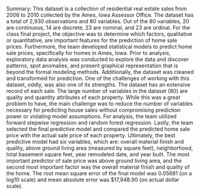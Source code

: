Summary: This dataset is a collection of residential real estate sales from 2006 to 2010 collected by the Ames, Iowa Assessor Office. The dataset has a total of 2,930 observations and 80 variables. Out of the 80 variables, 20 are continuous, 14 are discrete, 23 are nominal, and 23 are ordinal. For the class final project, the objective was to determine which factors, qualitative or quantitative, are important features for the prediction of home sale prices. Furthermore, the team developed statistical models to predict home sale prices, specifically for homes in Ames, Iowa. Prior to analysis, exploratory data analysis was conducted to explore the data and discover patterns, spot anomalies, and present graphical representation that is beyond the formal modeling methods. Additionally, the dataset was cleaned and transformed for prediction. One of the challenges of working with this dataset, oddly, was also one of its strengths. The dataset has an extensive record of each sale. The large number of variables in the dataset (80) are quality and quantity attributes of each property. While this was a great problem to have, the main challenge was to reduce the number of variables necessary for predicting house sales without compromising prediction power or violating model assumptions. For analysis, the team utilized forward stepwise regression and random forest regression. Lastly, the team selected the final predictive model and compared the predicted home sale price with the actual sale price of each property. Ultimately, the best predictive model had six variables, which are: overall material finish and quality, above ground living area (measured by square feet), neighborhood, total basement square feet, year remodeled date, and year built. The most important predictor of sale price was above ground living area, and the second most important factor was the overall material finish and quality of the home. The root mean square error of the final model was 0.05681 (on a log10 scale) and mean absolute error was $17,948.90 (on actual dollar scale).
